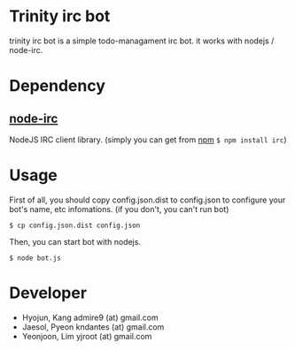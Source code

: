 # Trinity irc bot

 trinity irc bot is a simple todo-managament irc bot. it works with nodejs / node-irc.

# Dependency

## [node-irc][node-irc] 

NodeJS IRC client library. (simply you can get from [npm][npm] `$ npm install irc`)

# Usage

First of all, you should copy config.json.dist to config.json to configure your bot's name, etc infomations. (if you don't, you can't run bot)

    $ cp config.json.dist config.json

Then, you can start bot with nodejs.

    $ node bot.js

# Developer 

 - Hyojun, Kang admire9 (at) gmail.com
 - Jaesol, Pyeon kndantes (at) gmail.com
 - Yeonjoon, Lim yjroot (at) gmail.com

[node-irc]: https://github.com/martynsmith/node-irc
[npm]:http://npmjs.org/



